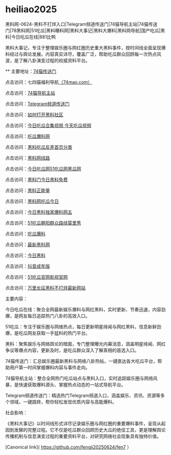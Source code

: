 # heiliao2025
黑料网-0624-黑料不打烊入口|Telegram频道传送门|74猫导航主站|74猫传送门|78黑料网|51吃瓜|黑料曝料网|黑料大事记|黑料大爆料|黑料网导航|国产吃瓜|黑料|今日吃瓜在线|881比鸭

黑料大事记，专注于整理娱乐圈与网红圈历史重大黑料事件，按时间线全面呈现爆料经过与舆论发展。内容真实详尽，覆盖广泛，帮助吃瓜群众回顾每一次热点风波，是了解八卦演变过程的权威资料平台。

** 主要地址：<a href="https://74mao.com/">74猫传送门</a>

点击访问：七四猫福利导航<a href="https://74mao.com/">（74mao.com）</a>

点击访问：<a href="https://74mao.com/">74猫导航主站</a>

点击访问：<a href="https://74mao.com/">Telegram频道传送门</a>

点击访问：<a href="https://ruhedakai.pages.dev/">如何打开黑料社区</a>

点击访问：<a href="https://jinrichigua-99.pages.dev/">今日吃瓜合集视频 今天吃瓜视频</a>

点击访问：<a href="https://cg765.pages.dev/">吃瓜爆料网</a>

点击访问：<a href="https://heiliaochigua12.pages.dev/">黑料吃瓜反差首页分类</a>

点击访问：<a href="https://heiliaowangxianlu.pages.dev/">黑料网线路</a>

点击访问：<a href="https://jinrichiguawang.pages.dev/">今日吃瓜网51吃瓜网黑瓜网</a>

点击访问：<a href="https://heiliaomenjinriheiliao.pages.dev/">黑料门今日黑料免费</a>

点击访问：<a href="https://heiliaozheng.pages.dev/">黑料正能量</a>

点击访问：<a href="https://remenshi.pages.dev/">黑料网吃瓜今日</a>

点击访问：<a href="https://jinriheiliaodu-01.pages.dev/">今日黑料独家爆料网五</a>

点击访问：<a href="https://wuyichiguaguan.pages.dev/">51吃瓜朝阳群众路线莫里秀</a>

点击访问：<a href="https://wuyichi01.pages.dev/">吃瓜爆料</a>

点击访问：<a href="https://zuixinheiliaowangdujia.pages.dev/">最新黑料网</a>

点击访问：<a href="https://jinriheiliao-11.pages.dev/">今日黑料</a>

点击访问：<a href="https://dy5-07.pages.dev/">抖音成年版</a>

点击访问：<a href="https://ji333.pages.dev/">51吃瓜官网影视官网</a>

点击访问：<a href="https://wanlichangzhengheiliaobu.pages.dev/">万里长征黑料不打烊最新网站</a>

主要内容：

今日吃瓜在线：聚合全网最新娱乐爆料与网红黑料，实时更新、节奏迅速，内容劲爆，是网友每日追踪热门八卦的高效入口。

51吃瓜：专注于娱乐圈与网络热点，每日更新明星绯闻与网红黑料，信息新鲜劲爆，是吃瓜网友获取一手猛料的热门平台。

黑料：聚焦娱乐与网络舆论的暗面，专门整理曝光内幕消息，涵盖明星绯闻、网红争议等爆点内容，更新及时，是吃瓜群众深入了解真相的首选入口。

74猫传送门：汇总娱乐圈最新黑料与网络八卦热帖，一键直达各大吃瓜平台，帮助用户第一时间掌握爆料内容与事件走向。

74猫导航主站：整合全网热门吃瓜站点与黑料入口，实时追踪娱乐圈与网络风暴，是快速获取爆料源头、掌握热点动态的一站式导航平台。

Telegram频道传送门：精选热门Telegram频道入口，涵盖娱乐、资讯、资源等多个领域，一键跳转，帮你轻松发现优质内容与高能爆料。

社会影响：

《黑料大事记》以时间线形式详尽记录娱乐圈与网红圈的重要爆料事件，呈现从起因到发酵的完整过程。它不仅是吃瓜群众回顾历史大瓜的绝佳工具，更是理解舆论传播机制与信息演变过程的重要资料平台，对研究网络社会现象具有独特价值。

[Canonical link]( https://github.com/fengji20250624/fen7 ）
